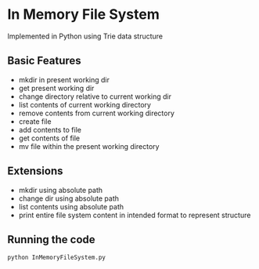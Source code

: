 # In Memory File System

Implemented in Python using Trie data structure

## Basic Features

- mkdir in present working dir
- get present working dir
- change directory relative to current  working dir
- list contents of current working directory
- remove contents from current working directory
- create file
- add contents to file
- get contents of file
- mv file within the present working directory

## Extensions
- mkdir using absolute path
- change dir using absolute path
- list contents using absolute path
- print entire file system content in intended format to represent structure

## Running the code
```
python InMemoryFileSystem.py
```
